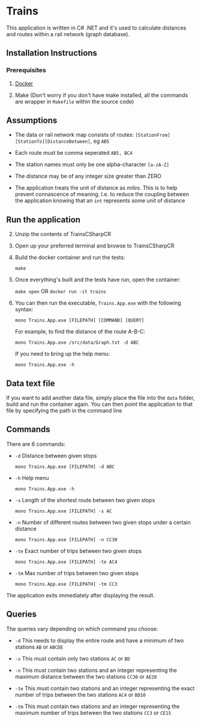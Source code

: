 # Trains

This application is written in C# .NET and it's used to calculate distances and routes within a rail network (graph database).

## Installation Instructions

### Prerequisites

1. [Docker](https://docs.docker.com/engine/installation/)

2. Make (Don't worry if you don't have make installed, all the commands are wrapper in ```Makefile``` within the source code)

## Assumptions

+ The data or rail network map consists of routes: ```[StationFrom][StationTo][DistanceBetween]```, eg ```AB5```

+ Each route must be comma seperated ```AB5, BC4```

+ The station names must only be one alpha-character ```[a-zA-Z]```

+ The distance may be of any integer size greater than ZERO

+ The application treats the unit of distance as *miles*. This is to help prevent connascence of meaning. I.e. to reduce the coupling between the application knowing that an ```int``` represents some unit of distance

## Run the application

2. Unzip the contents of TrainsCSharpCR

3. Open up your preferred terminal and browse to TrainsCSharpCR

4. Build the docker container and run the tests:

    ```make```
    
5. Once everything's built and the tests have run, open the container:

    ```make open``` OR ```docker run -it trains```

6. You can then run the executable, ```Trains.App.exe``` with the following syntax:

    ```mono Trains.App.exe [FILEPATH] [COMMAND] [QUERY]```
    
    For example, to find the distance of the route A-B-C:
    
    ```mono Trains.App.exe /src/data/Graph.txt -d ABC```
    
    If you need to bring up the help menu:
    
    ```mono Trains.App.exe -h```

## Data text file

If you want to add another data file, simply place the file into the ```data``` folder, build and run the container again. You can then point the application to that file by specifying the path in the command line

## Commands

There are 6 commands:

* ```-d```   Distance between given stops

     ```mono Trains.App.exe [FILEPATH] -d ABC```
     
* ```-h```   Help menu

     ```mono Trains.App.exe -h```
     
* ```-s```   Length of the shortest route between two given stops

     ```mono Trains.App.exe [FILEPATH] -s AC```
     
* ```-n```   Number of different routes between two given stops under a certain distance

     ```mono Trains.App.exe [FILEPATH] -n CC30```
     
* ```-te```  Exact number of trips between two given stops

     ```mono Trains.App.exe [FILEPATH] -te AC4```
     
* ```-tm```  Max number of trips between two given stops

     ```mono Trains.App.exe [FILEPATH] -tm CC3```
     
     
The application exits immediately after displaying the result.

## Queries

The queries vary depending on which command you choose:

+ ```-d```     This needs to display the entire route and have a minimum of two stations ```AB``` or ```ABCDE```

+ ```-s```     This must contain only two stations ```AC``` or ```BD```

+ ```-n```     This must contain two stations and an integer representing the maximum distance between the two stations ```CC30``` or ```AE20```

+ ```-te```    This must contain two stations and an integer representing the exact number of trips between the two stations ```AC4``` or ```BD10```

+ ```-tm```    This must contain two stations and an integer representing the maximum number of trips between the two stations ```CC3``` or ```CE15```
